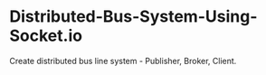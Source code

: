 # Distributed-Bus-System-Using-Socket.io
Create distributed bus line system - Publisher, Broker, Client.
